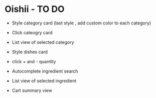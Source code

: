 # Oishii - TO DO

- Style category card (last style , add custom color to each category)
- Click cateogry card

- List view of selected category
- Style dishes card
- click + and - quantity

- Autocomplete ingredient search
- List view of selected ingredient

- Cart summary view
